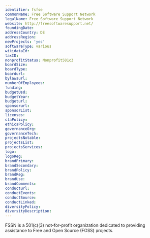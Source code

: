 ```yaml
---
identifier: fsfse
commonName: Free Software Support Network
legalName: Free Software Support Network
website: http://freesoftwaresupport.net/
foundingDate:
addressCountry: DE
addressRegion:
newProjects: 'yes'
softwareType: various
wikidataId:
taxID:
nonprofitStatus: Nonprofit501c3
boardSize:
boardType:
boardurl:
bylawsurl:
numberOfEmployees:
funding:
budgetUsd:
budgetYear:
budgeturl:
sponsorurl:
sponsorList:
licenses:
claPolicy:
ethicsPolicy:
governanceOrg:
governanceTech:
projectsNotable:
projectsList:
projectsServices:
logo:
logoReg:
brandPrimary:
brandSecondary:
brandPolicy:
brandReg:
brandUse:
brandComments:
conducturl:
conductEvents:
conductSource:
conductLinked:
diversityPolicy:
diversityDescription:
---
```


FSSN is a 501(c)(3) not-for-profit organization dedicated to providing assistance to Free and Open Source (FOSS) projects.
